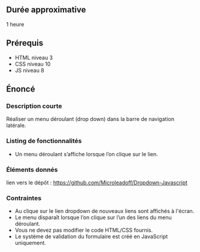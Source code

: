 ## Durée approximative

1 heure

## Prérequis

- HTML niveau 3
- CSS niveau 10
- JS niveau 8

## Énoncé

### Description courte

Réaliser un menu déroulant (drop down) dans la barre de navigation latérale.

### Listing de fonctionnalités

- Un menu déroulant s’affiche lorsque l’on clique sur le lien.

### Éléments donnés

lien vers le dépôt : https://github.com/Microleadoff/Dropdown-Javascript

### Contraintes

- Au clique sur le lien dropdown de nouveaux liens sont affichés à l'écran.
- Le menu disparaît lorsque l’on clique sur l’un des liens du menu déroulant.
- Vous ne devez pas modifier le code HTML/CSS fournis.
- Le système de validation du formulaire est créé en JavaScript uniquement.